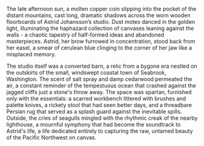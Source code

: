 The late afternoon sun, a molten copper coin slipping into the pocket of the distant mountains, cast long, dramatic shadows across the worn wooden floorboards of Astrid Johansson’s studio. Dust motes danced in the golden light, illuminating the haphazard collection of canvases leaning against the walls - a chaotic tapestry of half-formed ideas and abandoned masterpieces. Astrid, her brow furrowed in concentration, stood back from her easel, a smear of cerulean blue clinging to the corner of her jaw like a misplaced memory.

The studio itself was a converted barn, a relic from a bygone era nestled on the outskirts of the small, windswept coastal town of Seabrook, Washington. The scent of salt spray and damp cedarwood permeated the air, a constant reminder of the tempestuous ocean that crashed against the jagged cliffs just a stone's throw away. The space was spartan, furnished only with the essentials: a scarred workbench littered with brushes and palette knives, a rickety stool that had seen better days, and a threadbare Persian rug that served as a splash guard against the inevitable spills. Outside, the cries of seagulls mingled with the rhythmic creak of the nearby lighthouse, a mournful symphony that had become the soundtrack to Astrid's life, a life dedicated entirely to capturing the raw, untamed beauty of the Pacific Northwest on canvas.
